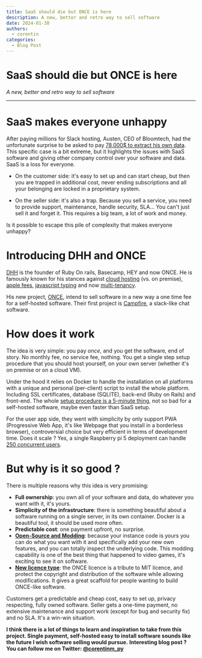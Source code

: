 ```yaml
---
title: SaaS should die but ONCE is here
description: A new, better and retro way to sell software
date: 2024-01-30
authors:
  - corentin
categories:
  - Blog Post
---
```


# SaaS should die but ONCE is here

_A new, better and retro way to sell software_

<!-- more -->

---

# SaaS makes everyone unhappy

After paying millions for Slack hosting, Austen, CEO of Bloomtech, had the unfortunate surprise to be asked to pay [78,000$ to extract his own data](https://twitter.com/Austen/status/1752064934970896626). This specific case is a bit extreme, but it highlights the issues with SaaS software and giving other company control over your software and data. SaaS is a loss for everyone. 

- On the customer side: it's easy to set up and can start cheap, but then you are trapped in additional cost, never ending subscriptions and all your belonging are locked in a proprietary system. 

- On the seller side: it's also a trap. Because you sell a service, you need to provide support, maintenance, handle security, SLA... You can't just sell it and forget it. This requires a big team, a lot of work and money.  

Is it possible to escape this pile of complexity that makes everyone unhappy?  

# Introducing DHH and ONCE
[DHH](https://twitter.com/dhh) is the founder of Ruby On rails, Basecamp, HEY and now ONCE. He is famously known for his stances against [cloud hosting](https://world.hey.com/dhh/why-we-re-leaving-the-cloud-654b47e0) (vs. on premise), [apple fees](https://twitter.com/dhh/status/1743378607437680713), [javascript typing](https://world.hey.com/dhh/turbo-8-is-dropping-typescript-70165c01) and now [multi-tenancy](https://world.hey.com/dhh/multi-tenancy-is-what-s-hard-about-scaling-web-services-dd1e0e81). 

His new project, [ONCE](https://once.com/), intend to sell software in a new way a one time fee for a self-hosted software. Their first project is [Campfire](https://once.com/campfire-54cg31), a slack-like chat software.

# How does it work
The idea is very simple: you pay *once*, and you get the software, end of story. No monthly fee, no service fee, nothing. You get a single step setup procedure that you should host yourself, on your own server (whether it's on premise or on a cloud VM). 

Under the hood it relies on Docker to handle the installation on all platforms with a unique and personal (per-client) script to install the whole platform. Including SSL certificates, database (SQLITE), back-end (Ruby on Rails) and front-end. The whole [setup procedure is a 5-minute thing](https://twitter.com/dhh/status/1748378865725329495), not so bad for a self-hosted software, maybe even faster than SaaS setup.

For the user app side, they went with simplicity by only support PWA (Progressive Web App, it's like Webpage that you install in a borderless browser), controversial choice but very efficient in terms of development time. Does it scale ? Yes, a single Raspberry pi 5 deployment can handle [250 concurrent users](https://twitter.com/dhh/status/1751980092232978496).

# But why is it so good ?
There is multiple reasons why this idea is very promising:

- **Full ownership**: you own all of your software and data, do whatever you want with it, it's yours.
- **Simplicity of the infrastructure**: there is something beautiful about a software running on a single server, in its own container. Docker is a beautiful tool, it should be used more often.
- **Predictable cost**: one payment upfront, no surprise.
- **[Open-Source and Modding](https://twitter.com/dvassallo/status/1751440942752825741)**: because your instance code is yours you can do what you want with it and specifically add your new own features, and you can totally inspect the underlying code. This modding capability is one of the best thing that happened to video games, it's exciting to see it on software.
- **[New licence type](https://twitter.com/dhh/status/1748445489648050505)**: the ONCE licence is a tribute to MIT licence, and protect the copyright and distribution of the software while allowing modifications. It gives a great scaffold for people wanting to build ONCE-like software.  

Customers get a predictable and cheap cost, easy to set up, privacy respecting, fully owned software. Seller gets a one-time payment, no extensive maintenance and support work (except for bug and security fix) and no SLA. It's a win-win situation.

**I think there is a lot of things to learn and inspiration to take from this project. Single payment, self-hosted easy to install software sounds like the future I wish software selling would pursue.**
**Interesting blog post ? You can follow me on Twitter: [@corentinm_py](https://twitter.com/corentinm_py)**